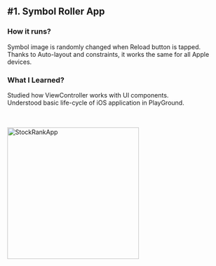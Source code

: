 ## #1. Symbol Roller App
### How it runs?
Symbol image is randomly changed when Reload button is tapped.<br>
Thanks to Auto-layout and constraints, it works the same for all Apple devices.
<br>


### What I Learned?
Studied how ViewController works with UI components.<br>
Understood basic life-cycle of iOS application in PlayGround.

<br><br>
<img width="300" alt="StockRankApp" src="https://user-images.githubusercontent.com/16066576/172057061-95ef5be3-85aa-4ac2-a2a5-a8f834152b4e.gif">
